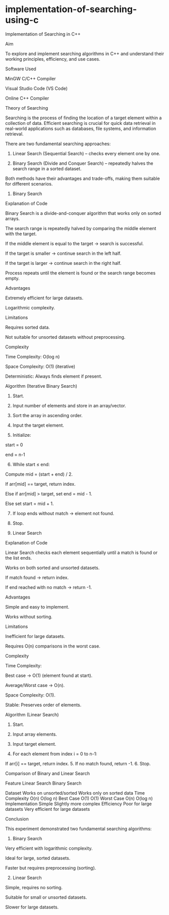 # implementation-of-searching-using-c
Implementation of Searching in C++

Aim

To explore and implement searching algorithms in C++ and understand their working principles, efficiency, and use cases.

Software Used

MinGW C/C++ Compiler

Visual Studio Code (VS Code)

Online C++ Compiler

Theory of Searching

Searching is the process of finding the location of a target element within a collection of data. Efficient searching is crucial for quick data retrieval in real-world applications such as databases, file systems, and information retrieval.

There are two fundamental searching approaches:

1. Linear Search (Sequential Search) – checks every element one by one.


2. Binary Search (Divide and Conquer Search) – repeatedly halves the search range in a sorted dataset.

Both methods have their advantages and trade-offs, making them suitable for different scenarios.

1. Binary Search

Explanation of Code

Binary Search is a divide-and-conquer algorithm that works only on sorted arrays.

The search range is repeatedly halved by comparing the middle element with the target.

If the middle element is equal to the target → search is successful.

If the target is smaller → continue search in the left half.

If the target is larger → continue search in the right half.

Process repeats until the element is found or the search range becomes empty.


Advantages

Extremely efficient for large datasets.

Logarithmic complexity.


Limitations

Requires sorted data.

Not suitable for unsorted datasets without preprocessing.


Complexity

Time Complexity: O(log n)

Space Complexity: O(1) (iterative)

Deterministic: Always finds element if present.


Algorithm (Iterative Binary Search)

1. Start.


2. Input number of elements and store in an array/vector.


3. Sort the array in ascending order.


4. Input the target element.


5. Initialize:

start = 0

end = n-1



6. While start ≤ end:

Compute mid = (start + end) / 2.

If arr[mid] == target, return index.

Else if arr[mid] > target, set end = mid - 1.

Else set start = mid + 1.



7. If loop ends without match → element not found.


8. Stop.

2. Linear Search

Explanation of Code

Linear Search checks each element sequentially until a match is found or the list ends.

Works on both sorted and unsorted datasets.

If match found → return index.

If end reached with no match → return -1.


Advantages

Simple and easy to implement.

Works without sorting.


Limitations

Inefficient for large datasets.

Requires O(n) comparisons in the worst case.


Complexity

Time Complexity:

Best case → O(1) (element found at start).

Average/Worst case → O(n).


Space Complexity: O(1).

Stable: Preserves order of elements.


Algorithm (Linear Search)

1. Start.


2. Input array elements.


3. Input target element.


4. For each element from index i = 0 to n-1:

If arr[i] == target, return index.
5. If no match found, return -1.
6. Stop.

Comparison of Binary and Linear Search

Feature	Linear Search	Binary Search

Dataset	Works on unsorted/sorted	Works only on sorted data
Time Complexity	O(n)	O(log n)
Best Case	O(1)	O(1)
Worst Case	O(n)	O(log n)
Implementation	Simple	Slightly more complex
Efficiency	Poor for large datasets	Very efficient for large datasets

Conclusion

This experiment demonstrated two fundamental searching algorithms:

1. Binary Search

Very efficient with logarithmic complexity.

Ideal for large, sorted datasets.

Faster but requires preprocessing (sorting).

2. Linear Search

Simple, requires no sorting.

Suitable for small or unsorted datasets.

Slower for large datasets.
